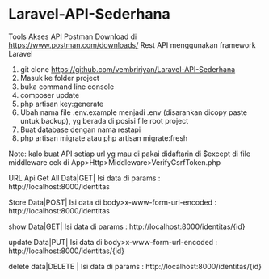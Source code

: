 # Laravel-API-Sederhana
Tools Akses API Postman Download di https://www.postman.com/downloads/
Rest API menggunakan framework Laravel
1. git clone https://github.com/vembririyan/Laravel-API-Sederhana
2. Masuk ke folder project
3. buka command line console
4. composer update
5. php artisan key:generate
6. Ubah nama file .env.example menjadi .env (disarankan dicopy paste untuk backup), yg berada di posisi file root project
7. Buat database dengan nama restapi
8. php artisan migrate atau php artisan migrate:fresh

Note: kalo buat API setiap url yg mau di pakai didaftarin di $except di file middleware
cek di App>Http>Middleware>VerifyCsrfToken.php

URL Api
Get All Data|GET| Isi data di params : http://localhost:8000/identitas

Store Data|POST| Isi data di body>x-www-form-url-encoded : http://localhost:8000/identitas

show Data|GET| Isi data di params : http://localhost:8000/identitas/{id}

update Data|PUT| Isi data di body>x-www-form-url-encoded : http://localhost:8000/identitas/{id}

delete data|DELETE | Isi data di params : http://localhost:8000/identitas/{id}

